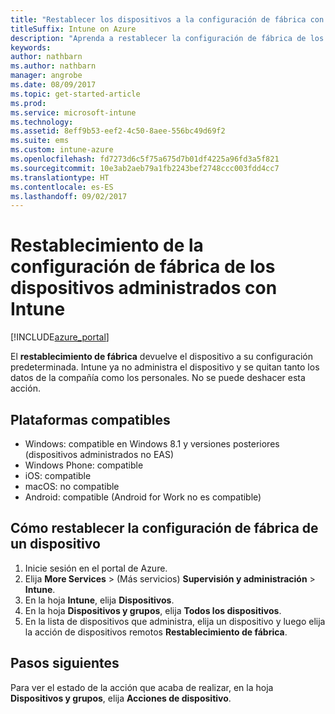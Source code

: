 ```yaml
---
title: "Restablecer los dispositivos a la configuración de fábrica con Intune"
titleSuffix: Intune on Azure
description: "Aprenda a restablecer la configuración de fábrica de los dispositivos que administra con Intune."
keywords: 
author: nathbarn
ms.author: nathbarn
manager: angrobe
ms.date: 08/09/2017
ms.topic: get-started-article
ms.prod: 
ms.service: microsoft-intune
ms.technology: 
ms.assetid: 8eff9b53-eef2-4c50-8aee-556bc49d69f2
ms.suite: ems
ms.custom: intune-azure
ms.openlocfilehash: fd7273d6c5f75a675d7b01df4225a96fd3a5f821
ms.sourcegitcommit: 10e3ab2aeb79a1fb2243bef2748ccc003fdd4cc7
ms.translationtype: HT
ms.contentlocale: es-ES
ms.lasthandoff: 09/02/2017
---
```

# <a name="reset-intune-managed-devices-to-factory-settings"></a>Restablecimiento de la configuración de fábrica de los dispositivos administrados con Intune


[!INCLUDE[azure_portal](./includes/azure_portal.md)]

El **restablecimiento de fábrica** devuelve el dispositivo a su configuración predeterminada. Intune ya no administra el dispositivo y se quitan tanto los datos de la compañía como los personales. No se puede deshacer esta acción.

## <a name="supported-platforms"></a>Plataformas compatibles

- Windows: compatible en Windows 8.1 y versiones posteriores (dispositivos administrados no EAS)
- Windows Phone: compatible
- iOS: compatible
- macOS: no compatible
- Android: compatible (Android for Work no es compatible)

## <a name="how-to-reset-a-device-to-factory-settings"></a>Cómo restablecer la configuración de fábrica de un dispositivo

1. Inicie sesión en el portal de Azure.
2. Elija **More Services** >  (Más servicios) **Supervisión y administración** > **Intune**.
3. En la hoja **Intune**, elija **Dispositivos**.
4. En la hoja **Dispositivos y grupos**, elija **Todos los dispositivos**.
5. En la lista de dispositivos que administra, elija un dispositivo y luego elija la acción de dispositivos remotos **Restablecimiento de fábrica**.

## <a name="next-steps"></a>Pasos siguientes

Para ver el estado de la acción que acaba de realizar, en la hoja **Dispositivos y grupos**, elija **Acciones de dispositivo**.
